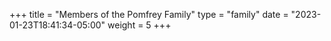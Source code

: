 +++
title = "Members of the Pomfrey Family"
type = "family"
date = "2023-01-23T18:41:34-05:00"
weight = 5
+++

